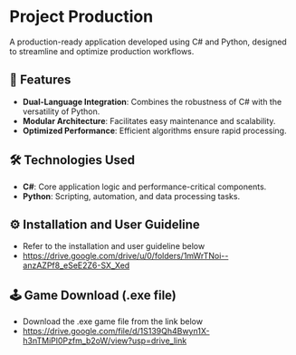 # Project Production

A production-ready application developed using C# and Python, designed to streamline and optimize production workflows.

## 🚀 Features

- **Dual-Language Integration**: Combines the robustness of C# with the versatility of Python.
- **Modular Architecture**: Facilitates easy maintenance and scalability.
- **Optimized Performance**: Efficient algorithms ensure rapid processing.

## 🛠️ Technologies Used

- **C#**: Core application logic and performance-critical components.
- **Python**: Scripting, automation, and data processing tasks.

## ⚙️ Installation and User Guideline

- Refer to the installation and user guideline below
- https://drive.google.com/drive/u/0/folders/1mWrTNoi--anzAZPf8_eSeE2Z6-SX_Xed

## 🕹️ Game Download (.exe file)

- Download the .exe game file from the link below
- https://drive.google.com/file/d/1S139Qh4Bwyn1X-h3nTMiPl0Pzfm_b2oW/view?usp=drive_link

